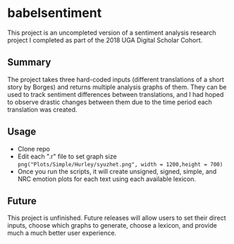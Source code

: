 # babelsentiment

This project is an uncompleted version of a sentiment analysis research project I completed as part of the 2018 UGA Digital Scholar Cohort. 


## Summary 

The project takes three hard-coded inputs (different translations of a short story by Borges) and returns multiple analysis graphs of them. They can be used to track sentiment differences between translations, and I had hoped to observe drastic changes between them due to the time period each translation was created.


## Usage

- Clone repo
- Edit each ".r" file to set graph size ```png("Plots/Simple/Hurley/syuzhet.png", width = 1200,height = 700)```
- Once you run the scripts, it will create unsigned, signed, simple, and NRC emotion plots for each text using each available lexicon.

## Future

This project is unfinished. Future releases will allow users to set their direct inputs, choose which graphs to generate, choose a lexicon, and provide much a much better user experience. 


